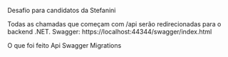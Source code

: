 Desafio para candidatos da Stefanini


Todas as chamadas que começam com /api serão redirecionadas para o backend .NET.
Swagger: https://localhost:44344/swagger/index.html

O que foi feito
 Api
 Swagger
 Migrations
